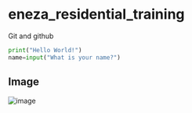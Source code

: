 # eneza_residential_training
Git and github

```python
print("Hello World!")
name=input("What is your name?")
```
## Image
![image](https://github.com/Parcelli/eneza_residential_training/assets/85280870/f08b2e02-6505-404d-bfa6-f0e50c90ca8a)
